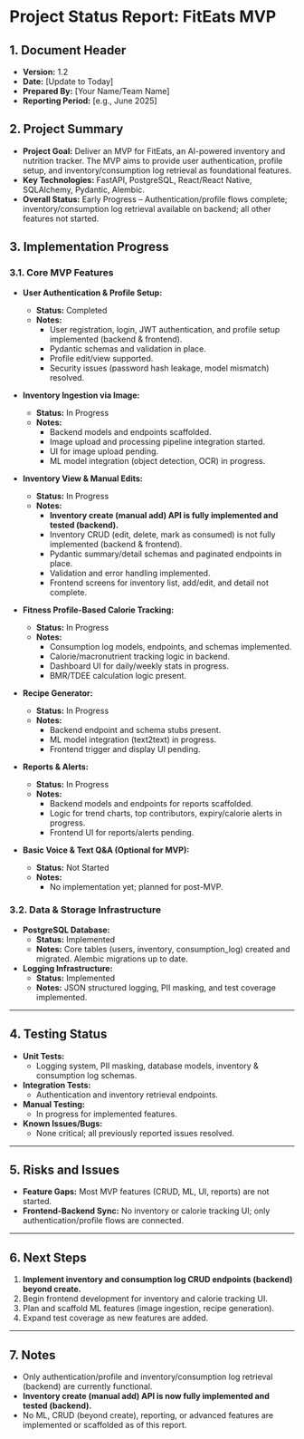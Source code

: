 # Project Status Report: FitEats MVP

## 1. Document Header

*   **Version:** 1.2
*   **Date:** [Update to Today]
*   **Prepared By:** [Your Name/Team Name]
*   **Reporting Period:** [e.g., June 2025]

## 2. Project Summary

*   **Project Goal:** Deliver an MVP for FitEats, an AI-powered inventory and nutrition tracker. The MVP aims to provide user authentication, profile setup, and inventory/consumption log retrieval as foundational features.
*   **Key Technologies:** FastAPI, PostgreSQL, React/React Native, SQLAlchemy, Pydantic, Alembic.
*   **Overall Status:** Early Progress – Authentication/profile flows complete; inventory/consumption log retrieval available on backend; all other features not started.

## 3. Implementation Progress

### 3.1. Core MVP Features

- **User Authentication & Profile Setup:**
    - **Status:** Completed
    - **Notes:**
        - User registration, login, JWT authentication, and profile setup implemented (backend & frontend).
        - Pydantic schemas and validation in place.
        - Profile edit/view supported.
        - Security issues (password hash leakage, model mismatch) resolved.

- **Inventory Ingestion via Image:**
    - **Status:** In Progress
    - **Notes:**
        - Backend models and endpoints scaffolded.
        - Image upload and processing pipeline integration started.
        - UI for image upload pending.
        - ML model integration (object detection, OCR) in progress.

- **Inventory View & Manual Edits:**
    - **Status:** In Progress
    - **Notes:**
        - **Inventory create (manual add) API is fully implemented and tested (backend).**
        - Inventory CRUD (edit, delete, mark as consumed) is not fully implemented (backend & frontend).
        - Pydantic summary/detail schemas and paginated endpoints in place.
        - Validation and error handling implemented.
        - Frontend screens for inventory list, add/edit, and detail not complete.

- **Fitness Profile-Based Calorie Tracking:**
    - **Status:** In Progress
    - **Notes:**
        - Consumption log models, endpoints, and schemas implemented.
        - Calorie/macronutrient tracking logic in backend.
        - Dashboard UI for daily/weekly stats in progress.
        - BMR/TDEE calculation logic present.

- **Recipe Generator:**
    - **Status:** In Progress
    - **Notes:**
        - Backend endpoint and schema stubs present.
        - ML model integration (text2text) in progress.
        - Frontend trigger and display UI pending.

- **Reports & Alerts:**
    - **Status:** In Progress
    - **Notes:**
        - Backend models and endpoints for reports scaffolded.
        - Logic for trend charts, top contributors, expiry/calorie alerts in progress.
        - Frontend UI for reports/alerts pending.

- **Basic Voice & Text Q&A (Optional for MVP):**
    - **Status:** Not Started
    - **Notes:**
        - No implementation yet; planned for post-MVP.

### 3.2. Data & Storage Infrastructure

- **PostgreSQL Database:**
    - **Status:** Implemented
    - **Notes:** Core tables (users, inventory, consumption_log) created and migrated. Alembic migrations up to date.
- **Logging Infrastructure:**
    - **Status:** Implemented
    - **Notes:** JSON structured logging, PII masking, and test coverage implemented.

---

## 4. Testing Status

- **Unit Tests:**
    - Logging system, PII masking, database models, inventory & consumption log schemas.
- **Integration Tests:**
    - Authentication and inventory retrieval endpoints.
- **Manual Testing:**
    - In progress for implemented features.
- **Known Issues/Bugs:**
    - None critical; all previously reported issues resolved.

---

## 5. Risks and Issues

- **Feature Gaps:** Most MVP features (CRUD, ML, UI, reports) are not started.
- **Frontend-Backend Sync:** No inventory or calorie tracking UI; only authentication/profile flows are connected.

---

## 6. Next Steps

1. **Implement inventory and consumption log CRUD endpoints (backend) beyond create.**
2. Begin frontend development for inventory and calorie tracking UI.
3. Plan and scaffold ML features (image ingestion, recipe generation).
4. Expand test coverage as new features are added.

---

## 7. Notes

- Only authentication/profile and inventory/consumption log retrieval (backend) are currently functional.
- **Inventory create (manual add) API is now fully implemented and tested (backend).**
- No ML, CRUD (beyond create), reporting, or advanced features are implemented or scaffolded as of this report.

